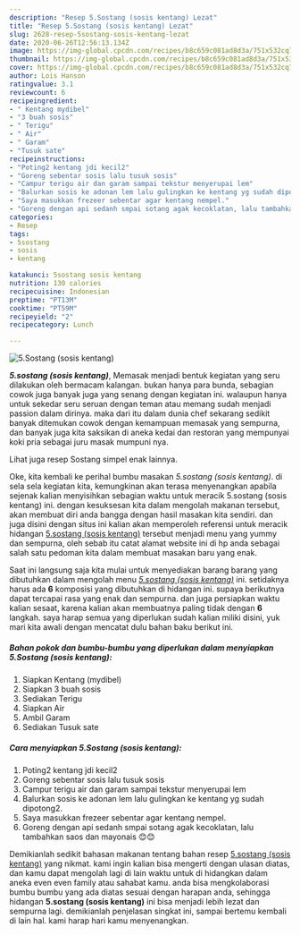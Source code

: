 ```yaml
---
description: "Resep 5.Sostang (sosis kentang) Lezat"
title: "Resep 5.Sostang (sosis kentang) Lezat"
slug: 2628-resep-5sostang-sosis-kentang-lezat
date: 2020-06-26T12:56:13.134Z
image: https://img-global.cpcdn.com/recipes/b8c659c081ad8d3a/751x532cq70/5sostang-sosis-kentang-foto-resep-utama.jpg
thumbnail: https://img-global.cpcdn.com/recipes/b8c659c081ad8d3a/751x532cq70/5sostang-sosis-kentang-foto-resep-utama.jpg
cover: https://img-global.cpcdn.com/recipes/b8c659c081ad8d3a/751x532cq70/5sostang-sosis-kentang-foto-resep-utama.jpg
author: Lois Hanson
ratingvalue: 3.1
reviewcount: 6
recipeingredient:
- " Kentang mydibel"
- "3 buah sosis"
- " Terigu"
- " Air"
- " Garam"
- "Tusuk sate"
recipeinstructions:
- "Poting2 kentang jdi kecil2"
- "Goreng sebentar sosis lalu tusuk sosis"
- "Campur terigu air dan garam sampai tekstur menyerupai lem"
- "Balurkan sosis ke adonan lem lalu gulingkan ke kentang yg sudah dipotong2."
- "Saya masukkan frezeer sebentar agar kentang nempel."
- "Goreng dengan api sedanh smpai sotang agak kecoklatan, lalu tambahkan saos dan mayonais 😊😊"
categories:
- Resep
tags:
- 5sostang
- sosis
- kentang

katakunci: 5sostang sosis kentang 
nutrition: 130 calories
recipecuisine: Indonesian
preptime: "PT13M"
cooktime: "PT59M"
recipeyield: "2"
recipecategory: Lunch

---
```



![5.Sostang (sosis kentang)](https://img-global.cpcdn.com/recipes/b8c659c081ad8d3a/751x532cq70/5sostang-sosis-kentang-foto-resep-utama.jpg)

<b><i>5.sostang (sosis kentang)</i></b>, Memasak menjadi bentuk kegiatan yang seru dilakukan oleh bermacam kalangan. bukan hanya para bunda, sebagian cowok juga banyak juga yang senang dengan kegiatan ini. walaupun hanya untuk sekedar seru seruan dengan teman atau memang sudah menjadi passion dalam dirinya. maka dari itu dalam dunia chef sekarang sedikit banyak ditemukan cowok dengan kemampuan memasak yang sempurna, dan banyak juga kita saksikan di aneka kedai dan restoran yang mempunyai koki pria sebagai juru masak mumpuni nya.

Lihat juga resep Sostang simpel enak lainnya.

Oke, kita kembali ke perihal bumbu masakan <i>5.sostang (sosis kentang)</i>. di sela sela kegiatan kita, kemungkinan akan terasa menyenangkan apabila sejenak kalian menyisihkan sebagian waktu untuk meracik 5.sostang (sosis kentang) ini. dengan kesuksesan kita dalam mengolah makanan tersebut, akan membuat diri anda bangga dengan hasil masakan kita sendiri. dan juga disini dengan situs ini kalian akan memperoleh referensi untuk meracik hidangan <u>5.sostang (sosis kentang)</u> tersebut menjadi menu yang yummy dan sempurna, oleh sebab itu catat alamat website ini di hp anda sebagai salah satu pedoman kita dalam membuat masakan baru yang enak.


Saat ini langsung saja kita mulai untuk menyediakan barang barang yang dibutuhkan dalam mengolah menu <u><i>5.sostang (sosis kentang)</i></u> ini. setidaknya harus ada <b>6</b> komposisi yang dibutuhkan di hidangan ini. supaya berikutnya dapat tercapai rasa yang enak dan sempurna. dan juga persiapkan waktu kalian sesaat, karena kalian akan membuatnya paling tidak dengan <b>6</b> langkah. saya harap semua yang diperlukan sudah kalian miliki disini, yuk mari kita awali dengan mencatat dulu bahan baku berikut ini.

<!--inarticleads1-->

##### Bahan pokok dan bumbu-bumbu yang diperlukan dalam menyiapkan 5.Sostang (sosis kentang):

1. Siapkan  Kentang (mydibel)
1. Siapkan 3 buah sosis
1. Sediakan  Terigu
1. Siapkan  Air
1. Ambil  Garam
1. Sediakan Tusuk sate




<!--inarticleads2-->

##### Cara menyiapkan 5.Sostang (sosis kentang):

1. Poting2 kentang jdi kecil2
1. Goreng sebentar sosis lalu tusuk sosis
1. Campur terigu air dan garam sampai tekstur menyerupai lem
1. Balurkan sosis ke adonan lem lalu gulingkan ke kentang yg sudah dipotong2.
1. Saya masukkan frezeer sebentar agar kentang nempel.
1. Goreng dengan api sedanh smpai sotang agak kecoklatan, lalu tambahkan saos dan mayonais 😊😊




Demikianlah sedikit bahasan makanan tentang bahan resep <u>5.sostang (sosis kentang)</u> yang nikmat. kami ingin kalian bisa mengerti dengan ulasan diatas, dan kamu dapat mengolah lagi di lain waktu untuk di hidangkan dalam aneka even even family atau sahabat kamu. anda bisa mengkolaborasi bumbu bumbu yang ada diatas sesuai dengan harapan anda, sehingga hidangan <b>5.sostang (sosis kentang)</b> ini bisa menjadi lebih lezat dan sempurna lagi. demikianlah penjelasan singkat ini, sampai bertemu kembali di lain hal. kami harap hari kamu menyenangkan.
